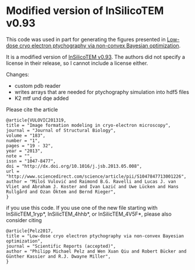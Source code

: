 # Modified version of InSilicoTEM v0.93

This code was used in part for generating the figures presented in [Low-dose cryo electron ptychography via non-convex Bayesian optimization](https://arxiv.org/abs/1702.05732).

It is a modified version of [InSilicoTEM v0.93](https://doi.org/10.1016/j.jsb.2013.05.008). The authors did not specify a license in their release, so I cannot include a license either. 

Changes:

   - custom pdb reader
   - writes arrays that are needed for ptychography simulation into hdf5 files
   - K2 mtf und dqe added

Please cite the article 

    @article{VULOVIC201319,
    title = "Image formation modeling in cryo-electron microscopy",
    journal = "Journal of Structural Biology",
    volume = "183",
    number = "1",
    pages = "19 - 32",
    year = "2013",
    note = "",
    issn = "1047-8477",
    doi = "http://dx.doi.org/10.1016/j.jsb.2013.05.008",
    url = "http://www.sciencedirect.com/science/article/pii/S1047847713001226",
    author = "Miloš Vulović and Raimond B.G. Ravelli and Lucas J. van Vliet and Abraham J. Koster and Ivan Lazić and Uwe Lücken and Hans Rullgård and Ozan Öktem and Bernd Rieger",
    }

if you use this code. If you use one of the new file starting with InSilicTEM_1ryp*, InSilicTEM_4hhb*, or InSilicTEM_4V5F*, please also consider citing 

    @article{Pelz2017,
    title = "Low-dose cryo electron ptychography via non-convex Bayesian optimization",
    journal = "Scientific Reports (accepted)",
    author = "Philipp Michael Pelz and Wen Xuan Qiu and Robert Bücker and Günther Kassier and R.J. Dwayne Miller",
    }
